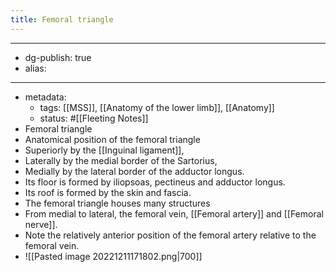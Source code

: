```yaml
---
title: Femoral triangle
---
```


- --
- dg-publish: true
- alias:
- --
- metadata:
	- tags: [[MSS]], [[Anatomy of the lower limb]], [[Anatomy]]
	- status: #[[Fleeting Notes]]
- Femoral triangle
- Anatomical position of the femoral triangle
- Superiorly by the [[Inguinal ligament]],
- Laterally by the medial border of the Sartorius,
- Medially by the lateral border of the adductor longus.
- Its floor is formed by iliopsoas, pectineus and adductor longus.
- Its roof is formed by the skin and fascia.
- The femoral triangle houses many structures
- From medial to lateral, the femoral vein, [[Femoral artery]] and [[Femoral nerve]].
- Note the relatively anterior position of the femoral artery relative to the femoral vein.
- ![[Pasted image 20221211171802.png|700]]
